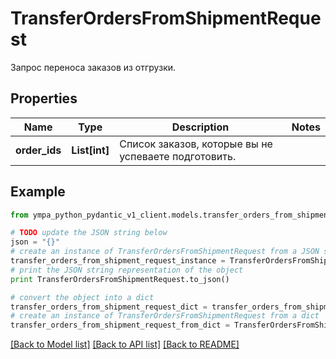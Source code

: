# TransferOrdersFromShipmentRequest

Запрос переноса заказов из отгрузки.

## Properties
Name | Type | Description | Notes
------------ | ------------- | ------------- | -------------
**order_ids** | **List[int]** | Список заказов, которые вы не успеваете подготовить. | 

## Example

```python
from ympa_python_pydantic_v1_client.models.transfer_orders_from_shipment_request import TransferOrdersFromShipmentRequest

# TODO update the JSON string below
json = "{}"
# create an instance of TransferOrdersFromShipmentRequest from a JSON string
transfer_orders_from_shipment_request_instance = TransferOrdersFromShipmentRequest.from_json(json)
# print the JSON string representation of the object
print TransferOrdersFromShipmentRequest.to_json()

# convert the object into a dict
transfer_orders_from_shipment_request_dict = transfer_orders_from_shipment_request_instance.to_dict()
# create an instance of TransferOrdersFromShipmentRequest from a dict
transfer_orders_from_shipment_request_from_dict = TransferOrdersFromShipmentRequest.from_dict(transfer_orders_from_shipment_request_dict)
```
[[Back to Model list]](../README.md#documentation-for-models) [[Back to API list]](../README.md#documentation-for-api-endpoints) [[Back to README]](../README.md)



